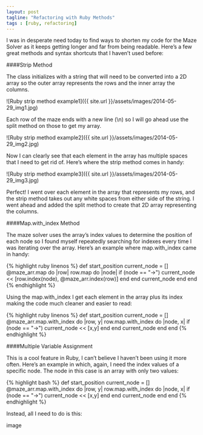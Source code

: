 ```yaml
---
layout: post
tagline: "Refactoring with Ruby Methods"
tags : [ruby, refactoring]
---
```


I was in desperate need today to find ways to shorten my code for the Maze Solver as it keeps getting longer and far from being readable. Here’s a few great methods and syntax shortcuts that I haven’t used before: 

####Strip Method

The class initializes with a string that will need to be converted into a 2D array so the outer array represents the rows and the inner array the columns. 

![Ruby strip method example1]({{ site.url }}/assets/images/2014-05-29_img1.jpg)

Each row of the maze ends with a new line (\n) so I will go ahead use the split method on those to get my array.

![Ruby strip method example2]({{ site.url }}/assets/images/2014-05-29_img2.jpg)

Now I can clearly see that each element in the array has multiple spaces that I need to get rid of. Here’s where the strip method comes in handy:

![Ruby strip method example3]({{ site.url }}/assets/images/2014-05-29_img3.jpg)

Perfect! I went over each element in the array that represents my rows, and the strip method takes out any white spaces from either side of the string. I went ahead and added the split method to create that 2D array representing the columns.

####Map.with_index Method

The maze solver uses the array’s index values to determine the position of each node so I found myself repeatedly searching for indexes every time I was iterating over the array. Here’s an example where map.with_index came in handy: 

{% highlight ruby linenos %}
def start_position
  current_node = []
  @maze_arr.map do |row|
    row.map do |node|
      if (node == "->")
        current_node << [row.index(node), @maze_arr.index(row)]
      end
    end
    current_node
  end
end
{% endhighlight %}


Using the map.with_index I get each element in the array plus its index making the code much cleaner and easier to read: 

{% highlight ruby linenos %}
def start_position
  current_node = []
  @maze_arr.map.with_index do |row, y|
    row.map.with_index do |node, x|
      if (node == "->")
        current_node << [x,y]
      end
    end
    current_node
  end
end
{% endhighlight %}


####Multiple Variable Assignment

This is a cool feature in Ruby, I can’t believe I haven’t been using it more often. Here’s an example in which, again, I need the index values of a specific node. The node in this case is an array with only two values: 

{% highlight bash %}
def start_position
  current_node = []
  @maze_arr.map.with_index do |row, y|
    row.map.with_index do |node, x|
      if (node == "->")
        current_node << [x,y]
      end
    end
    current_node
  end
end
{% endhighlight %}

Instead, all I need to do is this:

image